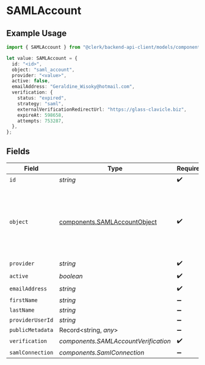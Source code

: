 # SAMLAccount

## Example Usage

```typescript
import { SAMLAccount } from "@clerk/backend-api-client/models/components";

let value: SAMLAccount = {
  id: "<id>",
  object: "saml_account",
  provider: "<value>",
  active: false,
  emailAddress: "Geraldine_Wisoky@hotmail.com",
  verification: {
    status: "expired",
    strategy: "saml",
    externalVerificationRedirectUrl: "https://glass-clavicle.biz",
    expireAt: 598658,
    attempts: 753287,
  },
};
```

## Fields

| Field                                                                                  | Type                                                                                   | Required                                                                               | Description                                                                            |
| -------------------------------------------------------------------------------------- | -------------------------------------------------------------------------------------- | -------------------------------------------------------------------------------------- | -------------------------------------------------------------------------------------- |
| `id`                                                                                   | *string*                                                                               | :heavy_check_mark:                                                                     | N/A                                                                                    |
| `object`                                                                               | [components.SAMLAccountObject](../../models/components/samlaccountobject.md)           | :heavy_check_mark:                                                                     | String representing the object's type. Objects of the same type share the same value.<br/> |
| `provider`                                                                             | *string*                                                                               | :heavy_check_mark:                                                                     | N/A                                                                                    |
| `active`                                                                               | *boolean*                                                                              | :heavy_check_mark:                                                                     | N/A                                                                                    |
| `emailAddress`                                                                         | *string*                                                                               | :heavy_check_mark:                                                                     | N/A                                                                                    |
| `firstName`                                                                            | *string*                                                                               | :heavy_minus_sign:                                                                     | N/A                                                                                    |
| `lastName`                                                                             | *string*                                                                               | :heavy_minus_sign:                                                                     | N/A                                                                                    |
| `providerUserId`                                                                       | *string*                                                                               | :heavy_minus_sign:                                                                     | N/A                                                                                    |
| `publicMetadata`                                                                       | Record<string, *any*>                                                                  | :heavy_minus_sign:                                                                     | N/A                                                                                    |
| `verification`                                                                         | *components.SAMLAccountVerification*                                                   | :heavy_check_mark:                                                                     | N/A                                                                                    |
| `samlConnection`                                                                       | *components.SamlConnection*                                                            | :heavy_minus_sign:                                                                     | N/A                                                                                    |